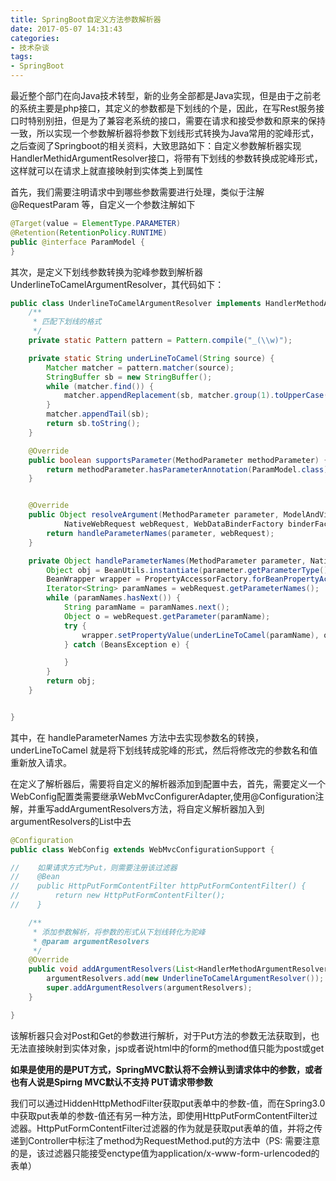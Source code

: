 ```yaml
---
title: SpringBoot自定义方法参数解析器
date: 2017-05-07 14:31:43
categories:
- 技术杂谈
tags:
- SpringBoot
---
```

最近整个部门在向Java技术转型，新的业务全部都是Java实现，但是由于之前老的系统主要是php接口，其定义的参数都是下划线的个是，因此，在写Rest服务接口时特别别扭，但是为了兼容老系统的接口，需要在请求和接受参数和原来的保持一致，所以实现一个参数解析器将参数下划线形式转换为Java常用的驼峰形式，之后查阅了Springboot的相关资料，大致思路如下：自定义参数解析器实现HandlerMethidArgumentResolver接口，将带有下划线的参数转换成驼峰形式，这样就可以在请求上就直接映射到实体类上到属性

首先，我们需要注明请求中到哪些参数需要进行处理，类似于注解 @RequestParam 等，自定义一个参数注解如下

```Java
@Target(value = ElementType.PARAMETER)
@Retention(RetentionPolicy.RUNTIME)
public @interface ParamModel {
}
```

其次，是定义下划线参数转换为驼峰参数到解析器UnderlineToCamelArgumentResolver，其代码如下：

```Java
public class UnderlineToCamelArgumentResolver implements HandlerMethodArgumentResolver {
    /**
     * 匹配下划线的格式
     */
    private static Pattern pattern = Pattern.compile("_(\\w)");

    private static String underLineToCamel(String source) {
        Matcher matcher = pattern.matcher(source);
        StringBuffer sb = new StringBuffer();
        while (matcher.find()) {
            matcher.appendReplacement(sb, matcher.group(1).toUpperCase());
        }
        matcher.appendTail(sb);
        return sb.toString();
    }

    @Override
    public boolean supportsParameter(MethodParameter methodParameter) {
        return methodParameter.hasParameterAnnotation(ParamModel.class);
    }


    @Override
    public Object resolveArgument(MethodParameter parameter, ModelAndViewContainer container,
            NativeWebRequest webRequest, WebDataBinderFactory binderFactory) {
        return handleParameterNames(parameter, webRequest);
    }

    private Object handleParameterNames(MethodParameter parameter, NativeWebRequest webRequest) {
        Object obj = BeanUtils.instantiate(parameter.getParameterType());
        BeanWrapper wrapper = PropertyAccessorFactory.forBeanPropertyAccess(obj);
        Iterator<String> paramNames = webRequest.getParameterNames();
        while (paramNames.hasNext()) {
            String paramName = paramNames.next();
            Object o = webRequest.getParameter(paramName);
            try {
                wrapper.setPropertyValue(underLineToCamel(paramName), o);
            } catch (BeansException e) {

            }
        }
        return obj;
    }


}
```

其中，在 handleParameterNames 方法中去实现参数名的转换，underLineToCamel 就是将下划线转成驼峰的形式，然后将修改完的参数名和值重新放入请求。

在定义了解析器后，需要将自定义的解析器添加到配置中去，首先，需要定义一个WebConfig配置类需要继承WebMvcConfigurerAdapter,使用@Configuration注解，并重写addArgumentResolvers方法，将自定义解析器加入到argumentResolvers的List中去

```Java
@Configuration
public class WebConfig extends WebMvcConfigurationSupport {

//    如果请求方式为Put，则需要注册该过滤器
//    @Bean
//    public HttpPutFormContentFilter httpPutFormContentFilter() {
//        return new HttpPutFormContentFilter();
//    }

    /**
     * 添加参数解析，将参数的形式从下划线转化为驼峰
     * @param argumentResolvers
     */
    @Override
    public void addArgumentResolvers(List<HandlerMethodArgumentResolver> argumentResolvers) {
        argumentResolvers.add(new UnderlineToCamelArgumentResolver());
        super.addArgumentResolvers(argumentResolvers);
    }

}
```

该解析器只会对Post和Get的参数进行解析，对于Put方法的参数无法获取到，也无法直接映射到实体对象，jsp或者说html中的form的method值只能为post或get

**如果是使用的是PUT方式，SpringMVC默认将不会辨认到请求体中的参数，或者也有人说是Spirng MVC默认不支持 PUT请求带参数**

我们可以通过HiddenHttpMethodFilter获取put表单中的参数-值，而在Spring3.0中获取put表单的参数-值还有另一种方法，即使用HttpPutFormContentFilter过滤器。HttpPutFormContentFilter过滤器的作为就是获取put表单的值，并将之传递到Controller中标注了method为RequestMethod.put的方法中（PS:  需要注意的是，该过滤器只能接受enctype值为application/x-www-form-urlencoded的表单）